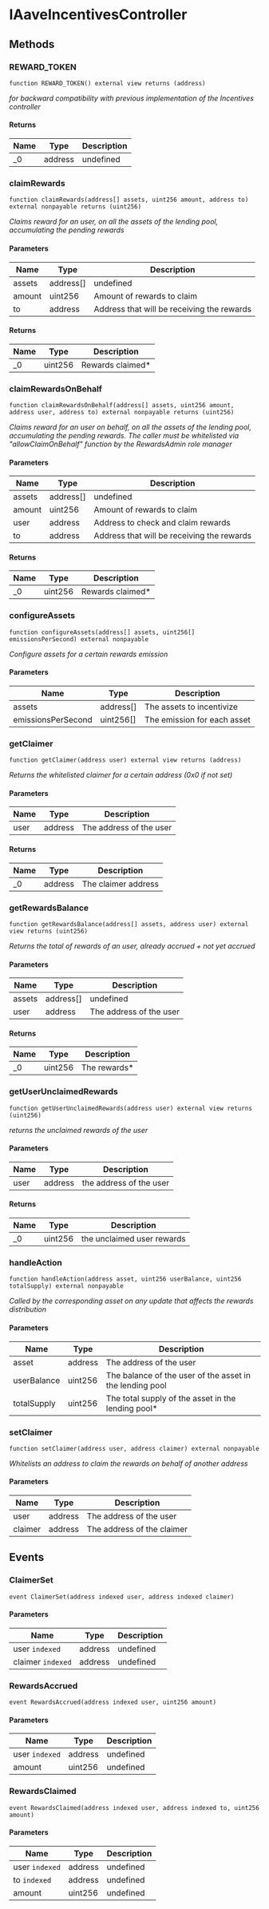 # IAaveIncentivesController









## Methods

### REWARD_TOKEN

```solidity
function REWARD_TOKEN() external view returns (address)
```



*for backward compatibility with previous implementation of the Incentives controller*


#### Returns

| Name | Type | Description |
|---|---|---|
| _0 | address | undefined

### claimRewards

```solidity
function claimRewards(address[] assets, uint256 amount, address to) external nonpayable returns (uint256)
```



*Claims reward for an user, on all the assets of the lending pool, accumulating the pending rewards*

#### Parameters

| Name | Type | Description |
|---|---|---|
| assets | address[] | undefined
| amount | uint256 | Amount of rewards to claim
| to | address | Address that will be receiving the rewards

#### Returns

| Name | Type | Description |
|---|---|---|
| _0 | uint256 | Rewards claimed*

### claimRewardsOnBehalf

```solidity
function claimRewardsOnBehalf(address[] assets, uint256 amount, address user, address to) external nonpayable returns (uint256)
```



*Claims reward for an user on behalf, on all the assets of the lending pool, accumulating the pending rewards. The caller must be whitelisted via &quot;allowClaimOnBehalf&quot; function by the RewardsAdmin role manager*

#### Parameters

| Name | Type | Description |
|---|---|---|
| assets | address[] | undefined
| amount | uint256 | Amount of rewards to claim
| user | address | Address to check and claim rewards
| to | address | Address that will be receiving the rewards

#### Returns

| Name | Type | Description |
|---|---|---|
| _0 | uint256 | Rewards claimed*

### configureAssets

```solidity
function configureAssets(address[] assets, uint256[] emissionsPerSecond) external nonpayable
```



*Configure assets for a certain rewards emission*

#### Parameters

| Name | Type | Description |
|---|---|---|
| assets | address[] | The assets to incentivize
| emissionsPerSecond | uint256[] | The emission for each asset

### getClaimer

```solidity
function getClaimer(address user) external view returns (address)
```



*Returns the whitelisted claimer for a certain address (0x0 if not set)*

#### Parameters

| Name | Type | Description |
|---|---|---|
| user | address | The address of the user

#### Returns

| Name | Type | Description |
|---|---|---|
| _0 | address | The claimer address

### getRewardsBalance

```solidity
function getRewardsBalance(address[] assets, address user) external view returns (uint256)
```



*Returns the total of rewards of an user, already accrued + not yet accrued*

#### Parameters

| Name | Type | Description |
|---|---|---|
| assets | address[] | undefined
| user | address | The address of the user

#### Returns

| Name | Type | Description |
|---|---|---|
| _0 | uint256 | The rewards*

### getUserUnclaimedRewards

```solidity
function getUserUnclaimedRewards(address user) external view returns (uint256)
```



*returns the unclaimed rewards of the user*

#### Parameters

| Name | Type | Description |
|---|---|---|
| user | address | the address of the user

#### Returns

| Name | Type | Description |
|---|---|---|
| _0 | uint256 | the unclaimed user rewards

### handleAction

```solidity
function handleAction(address asset, uint256 userBalance, uint256 totalSupply) external nonpayable
```



*Called by the corresponding asset on any update that affects the rewards distribution*

#### Parameters

| Name | Type | Description |
|---|---|---|
| asset | address | The address of the user
| userBalance | uint256 | The balance of the user of the asset in the lending pool
| totalSupply | uint256 | The total supply of the asset in the lending pool*

### setClaimer

```solidity
function setClaimer(address user, address claimer) external nonpayable
```



*Whitelists an address to claim the rewards on behalf of another address*

#### Parameters

| Name | Type | Description |
|---|---|---|
| user | address | The address of the user
| claimer | address | The address of the claimer



## Events

### ClaimerSet

```solidity
event ClaimerSet(address indexed user, address indexed claimer)
```





#### Parameters

| Name | Type | Description |
|---|---|---|
| user `indexed` | address | undefined |
| claimer `indexed` | address | undefined |

### RewardsAccrued

```solidity
event RewardsAccrued(address indexed user, uint256 amount)
```





#### Parameters

| Name | Type | Description |
|---|---|---|
| user `indexed` | address | undefined |
| amount  | uint256 | undefined |

### RewardsClaimed

```solidity
event RewardsClaimed(address indexed user, address indexed to, uint256 amount)
```





#### Parameters

| Name | Type | Description |
|---|---|---|
| user `indexed` | address | undefined |
| to `indexed` | address | undefined |
| amount  | uint256 | undefined |



